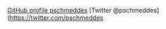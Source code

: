 [GitHub profile pschmeddes](https://github.com/pschmeddes)
[Twitter @pschmeddes](https://twitter.com/pschmeddes 

